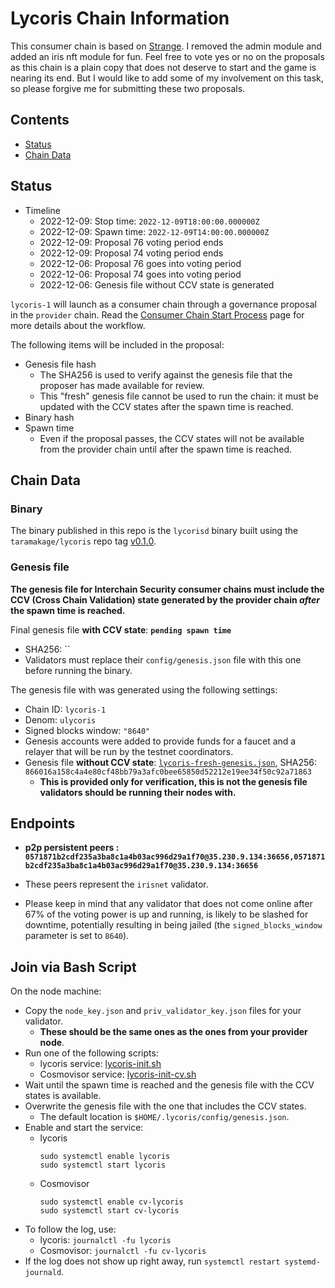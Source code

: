 # Lycoris Chain Information

This consumer chain is based on [Strange](https://github.com/strangelove-ventures/strange). I removed the admin module and added an iris nft module for fun. Feel free to vote yes or no on the proposals as this chain is a plain copy that does not deserve to start and the game is nearing its end. But I would like to add some of my involvement on this task, so please forgive me for submitting these two proposals.

## Contents

* [Status](#status)
* [Chain Data](#chain-data)

## Status

* Timeline
  * 2022-12-09: Stop time: `2022-12-09T18:00:00.000000Z` 
  * 2022-12-09: Spawn time: `2022-12-09T14:00:00.000000Z`
  * 2022-12-09: Proposal 76 voting period ends
  * 2022-12-09: Proposal 74 voting period ends
  * 2022-12-06: Proposal 76 goes into voting period
  * 2022-12-06: Proposal 74 goes into voting period
  * 2022-12-06: Genesis file without CCV state is generated

`lycoris-1` will launch as a consumer chain through a governance proposal in the `provider` chain. Read the [Consumer Chain Start Process](/docs/Consumer-Chain-Start-Process.md) page for more details about the workflow.

The following items will be included in the proposal:
* Genesis file hash
  * The SHA256 is used to verify against the genesis file that the proposer has made available for review.
  * This "fresh" genesis file cannot be used to run the chain: it must be updated with the CCV states after the spawn time is reached.
* Binary hash
* Spawn time
  * Even if the proposal passes, the CCV states will not be available from the provider chain until after the spawn time is reached.

## Chain Data

### Binary

The binary published in this repo is the `lycorisd` binary built using the `taramakage/lycoris` repo tag [v0.1.0](https://github.com/taramakage/lycoris/releases/tag/v0.1.0).

### Genesis file

**The genesis file for Interchain Security consumer chains must include the CCV (Cross Chain Validation) state generated by the provider chain _after_ the spawn time is reached.**

Final genesis file **with CCV state**: **`pending spawn time`**
- SHA256: ``
- Validators must replace their `config/genesis.json` file with this one before running the binary.

The genesis file with was generated using the following settings:

* Chain ID: `lycoris-1`
* Denom: `ulycoris`
* Signed blocks window: `"8640"`
* Genesis accounts were added to provide funds for a faucet and a relayer that will be run by the testnet coordinators.
* Genesis file **without CCV state**: [`lycoris-fresh-genesis.json`](lycoris-fresh-genesis.json), SHA256: `866016a158c4a4e80cf48bb79a3afc0bee65850d52212e19ee34f50c92a71863`
  * **This is provided only for verification, this is not the genesis file validators should be running their nodes with.**

## Endpoints

* **p2p persistent peers : `0571871b2cdf235a3ba8c1a4b03ac996d29a1f70@35.230.9.134:36656,0571871b2cdf235a3ba8c1a4b03ac996d29a1f70@35.230.9.134:36656`**
* These peers represent the `irisnet` validator.

* Please keep in mind that any validator that does not come online after 67% of the voting power is up and running, is likely to be slashed for downtime, potentially resulting in being jailed (the `signed_blocks_window` parameter is set to `8640`).

## Join via Bash Script

On the node machine:
- Copy the `node_key.json` and `priv_validator_key.json` files for your validator.
  - **These should be the same ones as the ones from your provider node**.
- Run one of the following scripts:
  - lycoris service: [lycoris-init.sh](lycoris-init.sh)
  - Cosmovisor service: [lycoris-init-cv.sh](lycoris-init-cv.sh)
- Wait until the spawn time is reached and the genesis file with the CCV states is available.
- Overwrite the genesis file with the one that includes the CCV states.
  - The default location is `$HOME/.lycoris/config/genesis.json`.
- Enable and start the service:
  - lycoris
    ```
    sudo systemctl enable lycoris
    sudo systemctl start lycoris
    ```
  - Cosmovisor
    ```
    sudo systemctl enable cv-lycoris
    sudo systemctl start cv-lycoris
    ```
- To follow the log, use:
  - lycoris: `journalctl -fu lycoris`
  - Cosmovisor: `journalctl -fu cv-lycoris`
- If the log does not show up right away, run `systemctl restart systemd-journald`.
